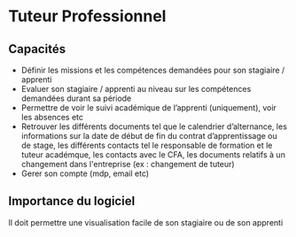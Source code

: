 # Tuteur Professionnel
## Capacités
- Définir les missions et les compétences demandées pour son stagiaire / apprenti 
- Evaluer son stagiaire / apprenti au niveau sur les compétences demandées durant sa période
- Permettre de voir le suivi académique de l’apprenti (uniquement), voir les absences etc
- Retrouver les différents documents tel que le calendrier d’alternance, les informations sur la date de début de fin du contrat     d’apprentissage ou de stage, les différents contacts tel le responsable de formation et le tuteur académque, les contacts avec le CFA, les documents relatifs à un changement dans l'entreprise (ex : changement de tuteur)
- Gerer son compte (mdp, email etc)

## Importance du logiciel
Il doit permettre une visualisation facile de son stagiaire ou de son apprenti 
